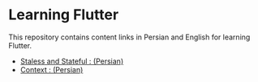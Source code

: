# Learning Flutter

This repository contains content links in Persian and English for learning Flutter.

- [Staless and Stateful : (Persian)](https://vrgl.ir/PKsgS)
- [Context : (Persian)](https://vrgl.ir/hb8yD)

